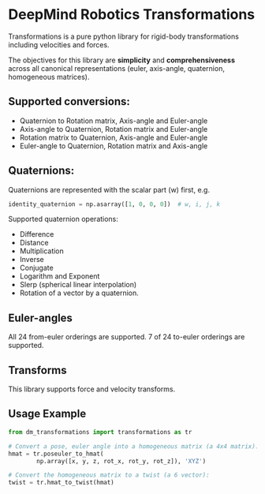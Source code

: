 # DeepMind Robotics Transformations

Transformations is a pure python library for rigid-body transformations
including velocities and forces.

The objectives for this library are **simplicity** and **comprehensiveness**
across all canonical representations (euler, axis-angle, quaternion,
homogeneous matrices).


## Supported conversions:
* Quaternion to Rotation matrix, Axis-angle and Euler-angle
* Axis-angle to Quaternion, Rotation matrix and Euler-angle
* Rotation matrix to Quaternion, Axis-angle and Euler-angle
* Euler-angle to Quaternion, Rotation matrix and Axis-angle

## Quaternions:
Quaternions are represented with the scalar part (w) first, e.g.

```python
identity_quaternion = np.asarray([1, 0, 0, 0])  # w, i, j, k
```

Supported quaternion operations:

* Difference
* Distance
* Multiplication
* Inverse
* Conjugate
* Logarithm and Exponent
* Slerp (spherical linear interpolation)
* Rotation of a vector by a quaternion.

## Euler-angles
All 24 from-euler orderings are supported.
7 of 24 to-euler orderings are supported.

## Transforms
This library supports force and velocity transforms.

## Usage Example

```python
from dm_transformations import transformations as tr

# Convert a pose, euler angle into a homogeneous matrix (a 4x4 matrix):
hmat = tr.poseuler_to_hmat(
        np.array([x, y, z, rot_x, rot_y, rot_z]), 'XYZ')

# Convert the homogeneous matrix to a twist (a 6 vector):
twist = tr.hmat_to_twist(hmat)
```

